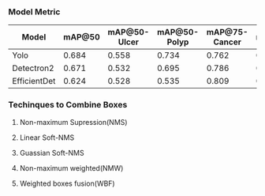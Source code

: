 ### Model Metric 

|  Model |   mAP@50 | mAP@50-Ulcer | mAP@50-Polyp |mAP@75-Cancer | mAP@75 | mAP@75-Ulcer | mAP@75-Polyp | mAP@75-Cancer  |
|-------------|----------|--------------|--------------|--------------|--------|--------------|--------------|----------------|
|  Yolo    |    0.684 | 0.558 | 0.734 | 0.762 | 0.391 | 0.225 | 0.440 | 0.506     |
|  Detectron2    |    0.671 | 0.532 | 0.695 | 0.786 | 0.373 | 0.195 | 0.422 | 0.502   |
|  EfficientDet    |    0.624 | 0.528 | 0.535 | 0.809 | 0.279 | 0.180 | 0.223 | 0.433     |

### Techinques to Combine Boxes 


1. Non-maximum Supression(NMS)

2. Linear Soft-NMS

3. Guassian Soft-NMS

4. Non-maximum weighted(NMW)

5. Weighted boxes fusion(WBF) 
